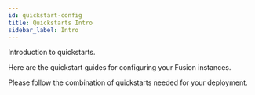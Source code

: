 ```yaml
---
id: quickstart-config
title: Quickstarts Intro
sidebar_label: Intro
---
```


Introduction to quickstarts.

Here are the quickstart guides for configuring your Fusion instances.

Please follow the combination of quickstarts needed for your deployment.
